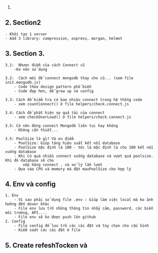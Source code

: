 <!-- @format -->

1.

## 2. Section2

    - Khởi tạo 1 server
    - Add 3 library: compression, express, morgan, helmet

## 3. Section 3.

    3.1:  Nhược điểm của cách Connect cũ
        -Ko nên sử dụng

    3.2:  Cách mới để connect mongodb thay cho cũ... (xem file init.mongodb.js)
        - Code theo design pattern phổ biến
        - Code đẹp hơn, dễ grow up và config

    3.3: Cách để kiểm tra có bao nhiêu connect trong hệ thống code
        - xem countConnect() ở file helpers/check.connect.js

    3.4: Cách để phát hiện sự quá tải của connect
        - xem checkOverLoad() ở file helpers/check.connect.js

    3.5: Có nên đóng connect Mongodb liên tục hay không
        - Không cần thiết...

    3.5: PoolSize là gì? Và ưu điểm
        - PoolSize: Giúp tăng hiệu suất kết nối database
        - PoolSize mặc định là 100 - tức là mặc định là cho 100 kết nối xuống database
        - Khi Có quá nhiều connect xuống database và vượt quá poolsize. Khi đó database sẽ cho
            xếp hàng connect , và xử lý lần lượt
        - Dựa vào CPU và memory mà đặt maxPoolSize cho hợp lý

## 4. Env và config

    1. Env
        - Vì sao phải sử dụng file .env : Giúp làm việc local mà ko ảnh hưởng đến dever khác
        - File env lưu trữ những thông tin nhẩy cảm, password, các biến môi trường, API....
        - File env sẽ ko được push lên github
    2. Config
        - File config để lưu trữ các cài đặt và tùy chọn cho cấu hình
        - Kiểm soát các cài đặt ở file

## 5. Create refeshTocken và
